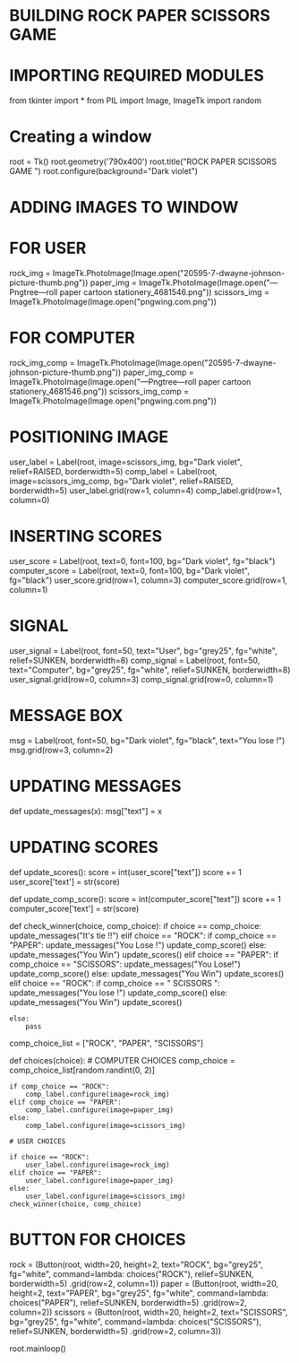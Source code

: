 # BUILDING ROCK PAPER SCISSORS GAME

# IMPORTING REQUIRED MODULES
from tkinter import *
from PIL import Image, ImageTk
import random


# Creating a window
root = Tk()
root.geometry('790x400')
root.title("ROCK PAPER SCISSORS GAME ")
root.configure(background="Dark violet")

# ADDING IMAGES TO WINDOW

# FOR USER
rock_img = ImageTk.PhotoImage(Image.open("20595-7-dwayne-johnson-picture-thumb.png"))
paper_img = ImageTk.PhotoImage(Image.open("—Pngtree—roll paper cartoon stationery_4681546.png"))
scissors_img = ImageTk.PhotoImage(Image.open("pngwing.com.png"))


# FOR COMPUTER
rock_img_comp = ImageTk.PhotoImage(Image.open("20595-7-dwayne-johnson-picture-thumb.png"))
paper_img_comp = ImageTk.PhotoImage(Image.open("—Pngtree—roll paper cartoon stationery_4681546.png"))
scissors_img_comp = ImageTk.PhotoImage(Image.open("pngwing.com.png"))

# POSITIONING IMAGE
user_label = Label(root, image=scissors_img, bg="Dark violet", relief=RAISED, borderwidth=5)
comp_label = Label(root, image=scissors_img_comp, bg="Dark violet", relief=RAISED, borderwidth=5)
user_label.grid(row=1, column=4)
comp_label.grid(row=1, column=0)


# INSERTING SCORES
user_score = Label(root, text=0, font=100, bg="Dark violet", fg="black")
computer_score = Label(root, text=0, font=100, bg="Dark violet", fg="black")
user_score.grid(row=1, column=3)
computer_score.grid(row=1, column=1)


# SIGNAL
user_signal = Label(root, font=50, text="User", bg="grey25", fg="white", relief=SUNKEN, borderwidth=8)
comp_signal = Label(root, font=50, text="Computer", bg="grey25", fg="white", relief=SUNKEN, borderwidth=8)
user_signal.grid(row=0, column=3)
comp_signal.grid(row=0, column=1)

# MESSAGE BOX
msg = Label(root, font=50, bg="Dark violet", fg="black", text="You lose !")
msg.grid(row=3, column=2)


# UPDATING MESSAGES
def update_messages(x):
    msg["text"] = x


# UPDATING SCORES
def update_scores():
    score = int(user_score["text"])
    score += 1
    user_score['text'] = str(score)


def update_comp_score():
    score = int(computer_score["text"])
    score += 1
    computer_score['text'] = str(score)


def check_winner(choice, comp_choice):
    if choice == comp_choice:
        update_messages("It's tie !!")
    elif choice == "ROCK":
        if comp_choice == "PAPER":
            update_messages("You Lose !")
            update_comp_score()
        else:
            update_messages("You Win")
            update_scores()
    elif choice == "PAPER":
        if comp_choice == "SCISSORS":
            update_messages("You Lose!")
            update_comp_score()
        else:
            update_messages("You Win")
            update_scores()
    elif choice == "ROCK":
        if comp_choice == " SCISSORS ":
            update_messages("You lose !")
            update_comp_score()
        else:
            update_messages("You Win")
            update_scores()

    else:
        pass


comp_choice_list = ["ROCK", "PAPER", "SCISSORS"]


def choices(choice):
    # COMPUTER CHOICES
    comp_choice = comp_choice_list[random.randint(0, 2)]

    if comp_choice == "ROCK":
        comp_label.configure(image=rock_img)
    elif comp_choice == "PAPER":
        comp_label.configure(image=paper_img)
    else:
        comp_label.configure(image=scissors_img)

    # USER CHOICES

    if choice == "ROCK":
        user_label.configure(image=rock_img)
    elif choice == "PAPER":
        user_label.configure(image=paper_img)
    else:
        user_label.configure(image=scissors_img)
    check_winner(choice, comp_choice)


# BUTTON FOR CHOICES
rock = (Button(root, width=20, height=2, text="ROCK",
               bg="grey25", fg="white", command=lambda: choices("ROCK"), relief=SUNKEN, borderwidth=5)
        .grid(row=2, column=1))
paper = (Button(root, width=20, height=2, text="PAPER",
                bg="grey25", fg="white", command=lambda: choices("PAPER"), relief=SUNKEN, borderwidth=5)
         .grid(row=2, column=2))
scissors = (Button(root, width=20, height=2, text="SCISSORS",
                   bg="grey25", fg="white", command=lambda: choices("SCISSORS"), relief=SUNKEN, borderwidth=5)
            .grid(row=2, column=3))


root.mainloop()

